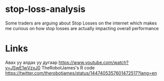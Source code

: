 # stop-loss-analysis

Some traders are arguing about Stop Losses on the internet
which makes me curious on how stop losses are actually impacting overall performance

# Links
  Авах уу алдах уу дугаар
  https://www.youtube.com/watch?v=JSwE1wVzxJ0
  TheRobotJames's R code
  https://twitter.com/therobotjames/status/1447405357601472517?lang=en



